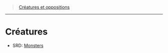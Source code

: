 ﻿---
!MonstersHD
Id: monsters_hd.md#créatures
RootId: monsters_hd.md
ParentLink: index.md
Name: Créatures
ParentName: Créatures et oppositions
NameLevel: 1
AltName: '[Monsters](srd_monsters.md)'
---
>  [Créatures et oppositions](index.md)

---


# Créatures

- SRD: [Monsters](srd_monsters.md)

